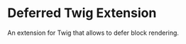 Deferred Twig Extension
=======================

An extension for Twig that allows to defer block rendering.
